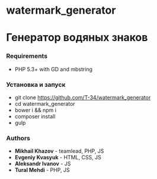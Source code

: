 # watermark_generator
# Генератор водяных знаков

### Requirements

 - PHP 5.3+ with GD and mbstring

### Установка и запуск

- git clone https://github.com/T-34/watermark_generator
- cd watermark_generator
- bower i && npm i
- composer install
- gulp

### Authors

- **Mikhail Khazov** - teamlead, PHP, JS
- **Evgeniy Kvasyuk** - HTML, CSS, JS
- **Aleksandr Ivanov** - JS
- **Tural Mehdi** - PHP, JS
